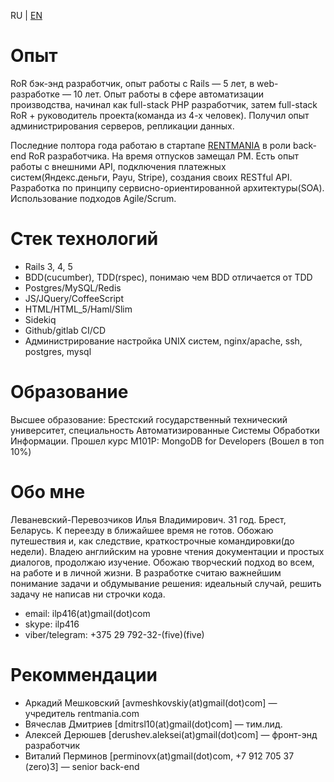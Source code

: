 RU | [EN](README.md)
# Опыт
RoR бэк-энд разработчик, опыт работы с Rails — 5 лет, в web-разработке — 10 лет. 
Опыт работы в сфере автоматизации производства, начинал как full-stack PHP разработчик,
затем full-stack RoR + руководитель проекта(команда из 4-х человек). Получил опыт администрирования серверов, репликации данных.

Последние полтора года работаю в стартапе [RENTMANIA](http://rentmania.com) в роли back-end RoR разработчика. На время отпусков замещал PM.
Есть опыт работы с внешними API, подключения платежных систем(Яндекс.деньги, Payu, Stripe), создания своих RESTful API. 
Разработка по принципу сервисно-ориентированной архитектуры(SOA). Использование подходов Agile/Scrum.

# Стек технологий
* Rails 3, 4, 5
* BDD(cucumber), TDD(rspec), понимаю чем BDD отличается от TDD
* Postgres/MySQL/Redis
* JS/JQuery/CoffeeScript
* HTML/HTML_5/Haml/Slim
* Sidekiq
* Github/gitlab CI/CD
* Администрирование настройка UNIX систем, nginx/apache, ssh, postgres, mysql

# Образование
Высшее образование: Брестский государственный технический университет, специальность Автоматизированные Системы Обработки Информации.
Прошел курс M101P: MongoDB for Developers (Вошел в топ 10%)

# Обо мне
Леваневский-Перевозчиков Илья Владимирович. 31 год. Брест, Беларусь. 
К переезду в ближайшее время не готов. Обожаю путешествия и, как следствие, краткострочные командировки(до недели).
Владею английским на уровне чтения документации и простых диалогов, продолжаю изучение.
Обожаю творческий подход во всем, на работе и в личной жизни. 
В разработке считаю важнейшим понимание задачи и обдумывание решения: идеальный случай, решить задачу не написав ни строчки кода.
* email: ilp416(at)gmail(dot)com
* skype: ilp416
* viber/telegram: +375 29 792-32-(five)(five)

# Рекоммендации
* Аркадий Мешковский [avmeshkovskiy(at)gmail(dot)com] — учредитель rentmania.com  
* Вячеслав Дмитриев [dmitrsl10(at)gmail(dot)com] — тим.лид.
* Алексей Дерюшев [derushev.aleksei(at)gmail(dot)com] — фронт-энд разработчик
* Виталий Перминов [perminovx(at)gmail(dot)com, +7 912 705 37 (zero)3] — senior back-end






